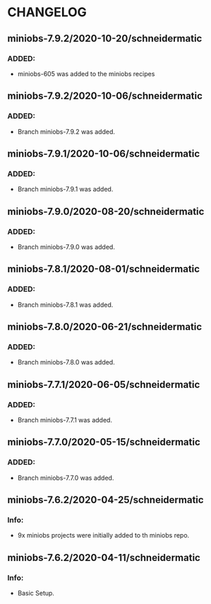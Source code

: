 # CHANGELOG

## miniobs-7.9.2/2020-10-20/schneidermatic

### ADDED:
- miniobs-605 was added to the miniobs recipes

## miniobs-7.9.2/2020-10-06/schneidermatic

### ADDED:
- Branch miniobs-7.9.2 was added.

## miniobs-7.9.1/2020-10-06/schneidermatic

### ADDED:
- Branch miniobs-7.9.1 was added.

## miniobs-7.9.0/2020-08-20/schneidermatic

### ADDED:
- Branch miniobs-7.9.0 was added.

## miniobs-7.8.1/2020-08-01/schneidermatic

### ADDED:
- Branch miniobs-7.8.1 was added.

## miniobs-7.8.0/2020-06-21/schneidermatic

### ADDED:
- Branch miniobs-7.8.0 was added.

## miniobs-7.7.1/2020-06-05/schneidermatic

### ADDED:
- Branch miniobs-7.7.1 was added.

## miniobs-7.7.0/2020-05-15/schneidermatic

### ADDED:
- Branch miniobs-7.7.0 was added.

## miniobs-7.6.2/2020-04-25/schneidermatic

### Info:
- 9x miniobs projects were initially added to th miniobs repo.

## miniobs-7.6.2/2020-04-11/schneidermatic

### Info:
- Basic Setup.
